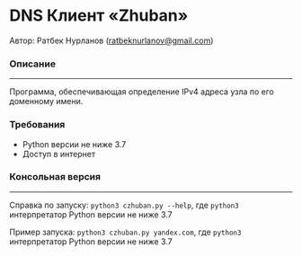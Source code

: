 # DNS Клиент «Zhuban»
Автор: Ратбек Нурланов (ratbeknurlanov@gmail.com)

### Описание
---
Программа, обеспечивающая определение IPv4 адреса узла по его доменному имени.

### Требования
* Python версии не ниже 3.7
* Доступ в интернет

### Консольная версия
---
Справка по запуску: `python3 czhuban.py --help`, где `python3` 
интерпретатор Python версии не ниже 3.7

Пример запуска: `python3 czhuban.py yandex.com`, где `python3` 
интерпретатор Python версии не ниже 3.7
